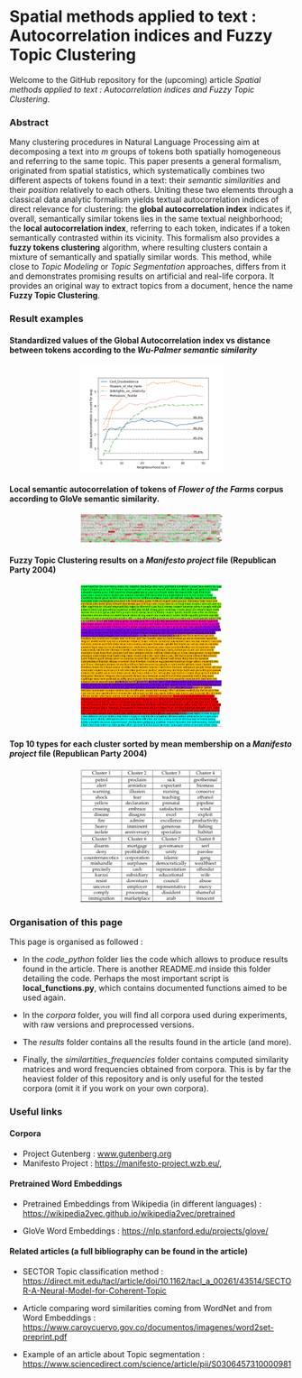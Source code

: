 # Spatial methods applied to text : Autocorrelation indices and Fuzzy Topic Clustering

Welcome to the GitHub repository for the (upcoming) article 
*Spatial methods applied to text : Autocorrelation indices and Fuzzy Topic Clustering*.

### Abstract 

Many clustering procedures in Natural Language Processing aim at decomposing a text into $m$ groups of tokens both spatially 
homogeneous and referring to the same topic. This paper presents a general formalism, originated from spatial statistics, 
which systematically combines two different aspects of tokens found in a text: their *semantic similarities* and their 
*position* relatively to each others. Uniting these two elements through a classical data analytic formalism yields textual 
autocorrelation indices of direct relevance for clustering: the **global autocorrelation index** indicates if, overall, 
semantically similar tokens lies in the same textual neighborhood; the **local autocorrelation index**, referring to each token, 
indicates if a token semantically contrasted within its vicinity. This formalism also provides a **fuzzy tokens clustering** algorithm, 
where resulting clusters contain a mixture of semantically and spatially similar words. This method, while close to 
*Topic Modeling* or *Topic Segmentation* approaches, differs from it and demonstrates promising results on artificial 
and real-life corpora. It provides an original way to extract topics from a document, hence the name **Fuzzy Topic Clustering**.

### Result examples

#### Standardized values of the Global Autocorrelation index vs distance between tokens according to the *Wu-Palmer semantic similarity*

<p align="center">
<img src="results/fig/3.1_autocor50_wup.png" alt="tokens" style="width:50%">
</p>

#### Local semantic autocorrelation of tokens of *Flower of the Farms* corpus according to GloVe semantic similarity.

<p align="center">
<img src="results/fig/lisa.png" alt="tokens" style="width:50%">
</p>

#### Fuzzy Topic Clustering results on a *Manifesto project* file (Republican Party 2004)

<p align="center">
<img src="results/fig/manifesto_clust.png" alt="tokens" style="width:50%">
</p>

#### Top 10 types for each cluster sorted by mean membership on a *Manifesto project* file (Republican Party 2004)

<p align="center">
<img src="results/fig/clust_table.png" alt="cluster" style="width:50%">
</p>

### Organisation of this page

This page is organised as followed :

* In the *code_python* folder lies the code which allows to produce results found in the article. There is another 
  README.md inside this folder detailing the code. Perhaps the most important script is 
  **local_functions.py**, which contains documented functions aimed to be used again.

* In the *corpora* folder, you will find all corpora used during experiments, with raw versions and preprocessed 
  versions.

* The *results* folder contains all the results found in the article (and more).

* Finally, the *similartities_frequencies* folder contains computed similarity matrices and word frequencies obtained
  from corpora. This is by far the heaviest folder of this repository and is only useful for the tested corpora 
  (omit it if you work on your own corpora).
  
### Useful links

#### Corpora 

* Project Gutenberg : www.gutenberg.org
* Manifesto Project : https://manifesto-project.wzb.eu/,

#### Pretrained Word Embeddings

* Pretrained Embeddings from Wikipedia (in different languages) : 
  https://wikipedia2vec.github.io/wikipedia2vec/pretrained
  
* GloVe Word Embeddings : https://nlp.stanford.edu/projects/glove/

#### Related articles (a full bibliography can be found in the article)

* SECTOR Topic classification method :
  https://direct.mit.edu/tacl/article/doi/10.1162/tacl_a_00261/43514/SECTOR-A-Neural-Model-for-Coherent-Topic

* Article comparing word similarities coming from WordNet and from Word Embeddings : 
  https://www.caroycuervo.gov.co/documentos/imagenes/word2set-preprint.pdf
  
* Example of an article about Topic segmentation : 
  https://www.sciencedirect.com/science/article/pii/S0306457310000981
  
